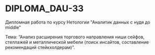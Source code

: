 # DIPLOMA_DAU-33
Дипломная работа по курсу Нетологии "Аналитик данных с нудя до middle"

Тема: “Анализ расширения торгового направления ниши сейфов, стеллажей и металлической мебели (поиск инсайтов, составление рекомендаций стейкхолдерам)”.
